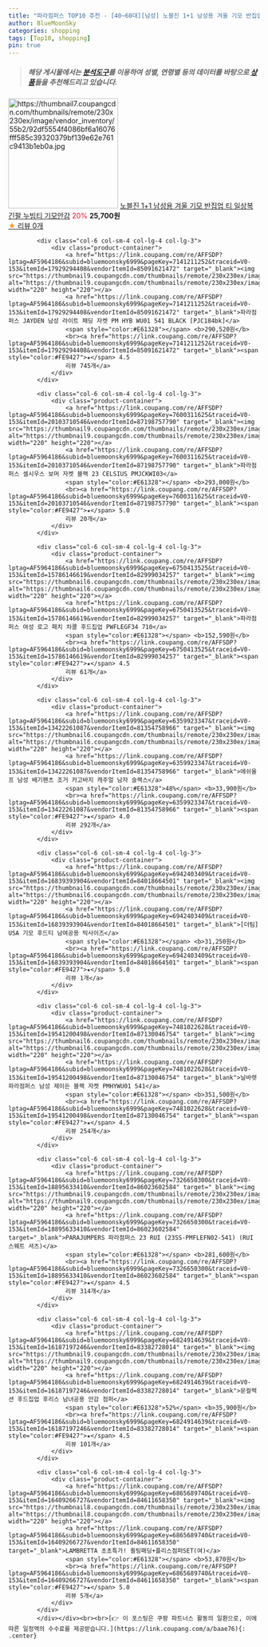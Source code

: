 ```yaml
---
title: "파라점퍼스 TOP10 추천 - [40~60대][남성] 노블진 1+1 남성용 겨울 기모 반집업 티 일상복 긴팔 누빔티 기모안감"
author: BlueMoonSky
categories: shopping
tags: [Top10, shopping]
pin: true
---
```


> ##### 해당 게시물에서는 [**분석도구**](https://itemscout.io/)를 이용하여 **성별**, **연령별** 등의 데이터를 바탕으로 [**상품**](https://link.coupang.com/a/baae76)들을 추천해드리고 있습니다.
<div class="container"><div class="row">
            <div class="col-6 col-sm-4 col-lg-4 col-lg-3">
                <div class="product-container">
                    <a href="https://link.coupang.com/re/AFFSDP?lptag=AF5964186&subid=bluemoonsky6999&pageKey=2212980213&traceid=V0-153&itemId=3767912578&vendorItemId=71752979452" target="_blank"><img src="https://thumbnail7.coupangcdn.com/thumbnails/remote/230x230ex/image/vendor_inventory/55b2/92df5554f4086bf6a16076fff585c39320379bf139e62e761c9413b1eb0a.jpg" alt="https://thumbnail7.coupangcdn.com/thumbnails/remote/230x230ex/image/vendor_inventory/55b2/92df5554f4086bf6a16076fff585c39320379bf139e62e761c9413b1eb0a.jpg" width="220" height="220"></a>
                    <a href="https://link.coupang.com/re/AFFSDP?lptag=AF5964186&subid=bluemoonsky6999&pageKey=2212980213&traceid=V0-153&itemId=3767912578&vendorItemId=71752979452" target="_blank">노블진 1+1 남성용 겨울 기모 반집업 티 일상복 긴팔 누빔티 기모안감</a>
                    <span style="color:#E61328">20%</span> <b>25,700원</b>
                    <br><a href="https://link.coupang.com/re/AFFSDP?lptag=AF5964186&subid=bluemoonsky6999&pageKey=2212980213&traceid=V0-153&itemId=3767912578&vendorItemId=71752979452" target="_blank"><span style="color:#FE9427">★</span> 
                    리뷰 0개</a>
                </div>
            </div>
            
            <div class="col-6 col-sm-4 col-lg-4 col-lg-3">
                <div class="product-container">
                    <a href="https://link.coupang.com/re/AFFSDP?lptag=AF5964186&subid=bluemoonsky6999&pageKey=7141211252&traceid=V0-153&itemId=17929294408&vendorItemId=85091621472" target="_blank"><img src="https://thumbnail9.coupangcdn.com/thumbnails/remote/230x230ex/image/vendor_inventory/b071/2a833ce8e12d88daae274292b1931f7f3ac9bbe7db108c9d7868fcbdd240.jpg" alt="https://thumbnail9.coupangcdn.com/thumbnails/remote/230x230ex/image/vendor_inventory/b071/2a833ce8e12d88daae274292b1931f7f3ac9bbe7db108c9d7868fcbdd240.jpg" width="220" height="220"></a>
                    <a href="https://link.coupang.com/re/AFFSDP?lptag=AF5964186&subid=bluemoonsky6999&pageKey=7141211252&traceid=V0-153&itemId=17929294408&vendorItemId=85091621472" target="_blank">파라점퍼스 JAYDEN 남성 라이트 패딩 자켓 PM HYB WU01 541 BLACK [PJC184bk]</a>
                    <span style="color:#E61328"></span> <b>290,520원</b>
                    <br><a href="https://link.coupang.com/re/AFFSDP?lptag=AF5964186&subid=bluemoonsky6999&pageKey=7141211252&traceid=V0-153&itemId=17929294408&vendorItemId=85091621472" target="_blank"><span style="color:#FE9427">★</span> 4.5
                    리뷰 745개</a>
                </div>
            </div>
            
            <div class="col-6 col-sm-4 col-lg-4 col-lg-3">
                <div class="product-container">
                    <a href="https://link.coupang.com/re/AFFSDP?lptag=AF5964186&subid=bluemoonsky6999&pageKey=7600311625&traceid=V0-153&itemId=20103710546&vendorItemId=87198757790" target="_blank"><img src="https://thumbnail9.coupangcdn.com/thumbnails/remote/230x230ex/image/vendor_inventory/6441/ac9b82729b86e29222b8a96b3477e1cc751dfc7d20ad3fc8f88dd1fde6a7.jpg" alt="https://thumbnail9.coupangcdn.com/thumbnails/remote/230x230ex/image/vendor_inventory/6441/ac9b82729b86e29222b8a96b3477e1cc751dfc7d20ad3fc8f88dd1fde6a7.jpg" width="220" height="220"></a>
                    <a href="https://link.coupang.com/re/AFFSDP?lptag=AF5964186&subid=bluemoonsky6999&pageKey=7600311625&traceid=V0-153&itemId=20103710546&vendorItemId=87198757790" target="_blank">파라점퍼스 셀시우스 보머 자켓 블랙 23 CELSIUS PMJCKWI03</a>
                    <span style="color:#E61328"></span> <b>293,000원</b>
                    <br><a href="https://link.coupang.com/re/AFFSDP?lptag=AF5964186&subid=bluemoonsky6999&pageKey=7600311625&traceid=V0-153&itemId=20103710546&vendorItemId=87198757790" target="_blank"><span style="color:#FE9427">★</span> 5.0
                    리뷰 20개</a>
                </div>
            </div>
            
            <div class="col-6 col-sm-4 col-lg-4 col-lg-3">
                <div class="product-container">
                    <a href="https://link.coupang.com/re/AFFSDP?lptag=AF5964186&subid=bluemoonsky6999&pageKey=6750413525&traceid=V0-153&itemId=15786146619&vendorItemId=82999034257" target="_blank"><img src="https://thumbnail6.coupangcdn.com/thumbnails/remote/230x230ex/image/vendor_inventory/a627/29d124bae5423279e76503c16c22829ce35412435288bda4338142ee8dcb.jpg" alt="https://thumbnail6.coupangcdn.com/thumbnails/remote/230x230ex/image/vendor_inventory/a627/29d124bae5423279e76503c16c22829ce35412435288bda4338142ee8dcb.jpg" width="220" height="220"></a>
                    <a href="https://link.coupang.com/re/AFFSDP?lptag=AF5964186&subid=bluemoonsky6999&pageKey=6750413525&traceid=V0-153&itemId=15786146619&vendorItemId=82999034257" target="_blank">파라점퍼스 여성 로고 패치 차콜 후드집업 PWFLEGF34 710</a>
                    <span style="color:#E61328"></span> <b>152,590원</b>
                    <br><a href="https://link.coupang.com/re/AFFSDP?lptag=AF5964186&subid=bluemoonsky6999&pageKey=6750413525&traceid=V0-153&itemId=15786146619&vendorItemId=82999034257" target="_blank"><span style="color:#FE9427">★</span> 4.5
                    리뷰 61개</a>
                </div>
            </div>
            
            <div class="col-6 col-sm-4 col-lg-4 col-lg-3">
                <div class="product-container">
                    <a href="https://link.coupang.com/re/AFFSDP?lptag=AF5964186&subid=bluemoonsky6999&pageKey=6359923347&traceid=V0-153&itemId=13422261087&vendorItemId=81354758966" target="_blank"><img src="https://thumbnail6.coupangcdn.com/thumbnails/remote/230x230ex/image/vendor_inventory/d103/b90befdcd0836fca197cc97db06aef3669ef002045625e6a8810dd91f9bd.jpg" alt="https://thumbnail6.coupangcdn.com/thumbnails/remote/230x230ex/image/vendor_inventory/d103/b90befdcd0836fca197cc97db06aef3669ef002045625e6a8810dd91f9bd.jpg" width="220" height="220"></a>
                    <a href="https://link.coupang.com/re/AFFSDP?lptag=AF5964186&subid=bluemoonsky6999&pageKey=6359923347&traceid=V0-153&itemId=13422261087&vendorItemId=81354758966" target="_blank">에쉬울프 남성 배기팬츠 조거 카고바지 캐주얼 남자 슬랙스</a>
                    <span style="color:#E61328">48%</span> <b>33,900원</b>
                    <br><a href="https://link.coupang.com/re/AFFSDP?lptag=AF5964186&subid=bluemoonsky6999&pageKey=6359923347&traceid=V0-153&itemId=13422261087&vendorItemId=81354758966" target="_blank"><span style="color:#FE9427">★</span> 4.0
                    리뷰 292개</a>
                </div>
            </div>
            
            <div class="col-6 col-sm-4 col-lg-4 col-lg-3">
                <div class="product-container">
                    <a href="https://link.coupang.com/re/AFFSDP?lptag=AF5964186&subid=bluemoonsky6999&pageKey=6942403409&traceid=V0-153&itemId=16839393904&vendorItemId=84018664501" target="_blank"><img src="https://thumbnail6.coupangcdn.com/thumbnails/remote/230x230ex/image/vendor_inventory/6f1a/65065abf42a183a902a4068ae08318328a9fb2a611117f2792f5299bc863.jpg" alt="https://thumbnail6.coupangcdn.com/thumbnails/remote/230x230ex/image/vendor_inventory/6f1a/65065abf42a183a902a4068ae08318328a9fb2a611117f2792f5299bc863.jpg" width="220" height="220"></a>
                    <a href="https://link.coupang.com/re/AFFSDP?lptag=AF5964186&subid=bluemoonsky6999&pageKey=6942403409&traceid=V0-153&itemId=16839393904&vendorItemId=84018664501" target="_blank">[더팀] USA 기모 후드티 남여공용 빅사이즈</a>
                    <span style="color:#E61328"></span> <b>31,250원</b>
                    <br><a href="https://link.coupang.com/re/AFFSDP?lptag=AF5964186&subid=bluemoonsky6999&pageKey=6942403409&traceid=V0-153&itemId=16839393904&vendorItemId=84018664501" target="_blank"><span style="color:#FE9427">★</span> 5.0
                    리뷰 1개</a>
                </div>
            </div>
            
            <div class="col-6 col-sm-4 col-lg-4 col-lg-3">
                <div class="product-container">
                    <a href="https://link.coupang.com/re/AFFSDP?lptag=AF5964186&subid=bluemoonsky6999&pageKey=7481022628&traceid=V0-153&itemId=19541200498&vendorItemId=87130046754" target="_blank"><img src="https://thumbnail6.coupangcdn.com/thumbnails/remote/230x230ex/image/vendor_inventory/f3a5/70c7e9b249c444c475803972fcab5212e245011f2b2afdedd15fecae6a42.jpg" alt="https://thumbnail6.coupangcdn.com/thumbnails/remote/230x230ex/image/vendor_inventory/f3a5/70c7e9b249c444c475803972fcab5212e245011f2b2afdedd15fecae6a42.jpg" width="220" height="220"></a>
                    <a href="https://link.coupang.com/re/AFFSDP?lptag=AF5964186&subid=bluemoonsky6999&pageKey=7481022628&traceid=V0-153&itemId=19541200498&vendorItemId=87130046754" target="_blank">닐바렛 파라점퍼스 남성 제이든 블랙 자켓 PMHYWU01 541</a>
                    <span style="color:#E61328"></span> <b>351,500원</b>
                    <br><a href="https://link.coupang.com/re/AFFSDP?lptag=AF5964186&subid=bluemoonsky6999&pageKey=7481022628&traceid=V0-153&itemId=19541200498&vendorItemId=87130046754" target="_blank"><span style="color:#FE9427">★</span> 4.5
                    리뷰 254개</a>
                </div>
            </div>
            
            <div class="col-6 col-sm-4 col-lg-4 col-lg-3">
                <div class="product-container">
                    <a href="https://link.coupang.com/re/AFFSDP?lptag=AF5964186&subid=bluemoonsky6999&pageKey=7326650300&traceid=V0-153&itemId=18895633410&vendorItemId=86023602584" target="_blank"><img src="https://thumbnail9.coupangcdn.com/thumbnails/remote/230x230ex/image/vendor_inventory/7a9b/d21d43e90aa46e54054005bbdfae356e8361e5cdd0475eb6e30a52433584.png" alt="https://thumbnail9.coupangcdn.com/thumbnails/remote/230x230ex/image/vendor_inventory/7a9b/d21d43e90aa46e54054005bbdfae356e8361e5cdd0475eb6e30a52433584.png" width="220" height="220"></a>
                    <a href="https://link.coupang.com/re/AFFSDP?lptag=AF5964186&subid=bluemoonsky6999&pageKey=7326650300&traceid=V0-153&itemId=18895633410&vendorItemId=86023602584" target="_blank">PARAJUMPERS 파라점퍼스 23 RUI (23SS-PMFLEFN02-541) (RUI 스웨트 셔츠)</a>
                    <span style="color:#E61328"></span> <b>281,600원</b>
                    <br><a href="https://link.coupang.com/re/AFFSDP?lptag=AF5964186&subid=bluemoonsky6999&pageKey=7326650300&traceid=V0-153&itemId=18895633410&vendorItemId=86023602584" target="_blank"><span style="color:#FE9427">★</span> 4.5
                    리뷰 314개</a>
                </div>
            </div>
            
            <div class="col-6 col-sm-4 col-lg-4 col-lg-3">
                <div class="product-container">
                    <a href="https://link.coupang.com/re/AFFSDP?lptag=AF5964186&subid=bluemoonsky6999&pageKey=6824914639&traceid=V0-153&itemId=16187197246&vendorItemId=83382728014" target="_blank"><img src="https://thumbnail9.coupangcdn.com/thumbnails/remote/230x230ex/image/vendor_inventory/4ecc/5fc312c6efbaf134d53a40a57a22833de17069546a6cb2a6f689abe6b614.jpg" alt="https://thumbnail9.coupangcdn.com/thumbnails/remote/230x230ex/image/vendor_inventory/4ecc/5fc312c6efbaf134d53a40a57a22833de17069546a6cb2a6f689abe6b614.jpg" width="220" height="220"></a>
                    <a href="https://link.coupang.com/re/AFFSDP?lptag=AF5964186&subid=bluemoonsky6999&pageKey=6824914639&traceid=V0-153&itemId=16187197246&vendorItemId=83382728014" target="_blank">문컬렉션 후드집업 후리스 남녀공용 안감 점퍼</a>
                    <span style="color:#E61328">52%</span> <b>35,900원</b>
                    <br><a href="https://link.coupang.com/re/AFFSDP?lptag=AF5964186&subid=bluemoonsky6999&pageKey=6824914639&traceid=V0-153&itemId=16187197246&vendorItemId=83382728014" target="_blank"><span style="color:#FE9427">★</span> 4.5
                    리뷰 101개</a>
                </div>
            </div>
            
            <div class="col-6 col-sm-4 col-lg-4 col-lg-3">
                <div class="product-container">
                    <a href="https://link.coupang.com/re/AFFSDP?lptag=AF5964186&subid=bluemoonsky6999&pageKey=6865689740&traceid=V0-153&itemId=16409266727&vendorItemId=84611658350" target="_blank"><img src="https://thumbnail8.coupangcdn.com/thumbnails/remote/230x230ex/image/vendor_inventory/e4da/8003e011cb20a1f6c0963fdcfb059a713c7caf80a578c2392bb17eb38e9a.jpg" alt="https://thumbnail8.coupangcdn.com/thumbnails/remote/230x230ex/image/vendor_inventory/e4da/8003e011cb20a1f6c0963fdcfb059a713c7caf80a578c2392bb17eb38e9a.jpg" width="220" height="220"></a>
                    <a href="https://link.coupang.com/re/AFFSDP?lptag=AF5964186&subid=bluemoonsky6999&pageKey=6865689740&traceid=V0-153&itemId=16409266727&vendorItemId=84611658350" target="_blank">LAMBRETTA 초초특가! 퀼팅패딩+플리스점퍼SET(여)</a>
                    <span style="color:#E61328"></span> <b>53,870원</b>
                    <br><a href="https://link.coupang.com/re/AFFSDP?lptag=AF5964186&subid=bluemoonsky6999&pageKey=6865689740&traceid=V0-153&itemId=16409266727&vendorItemId=84611658350" target="_blank"><span style="color:#FE9427">★</span> 5.0
                    리뷰 5개</a>
                </div>
            </div>
            </div></div><br><br>[👉 이 포스팅은 쿠팡 파트너스 활동의 일환으로, 이에 따른 일정액의 수수료를 제공받습니다.](https://link.coupang.com/a/baae76){: .center}